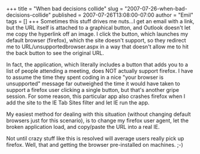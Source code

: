 +++
title = "When bad decisions collide"
slug = "2007-07-26-when-bad-decisions-collide"
published = 2007-07-26T13:08:00-07:00
author = "Emil"
tags = []
+++
Sometimes this stuff drives me nuts...I get an email with a link, but
the URL itself is attached to a graphical button, and Outlook doesn't
let me copy the hyperlink off an image. I click the button, which
launches my default browser (firefox), which the site doesn't support,
so they redirect me to URL/unsupportedbrowser.aspx in a way that doesn't
allow me to hit the back button to see the original URL.  
  
In fact, the application, which literally includes a button that adds
you to a list of people attending a meeting, does NOT actually support
firefox. I have to assume the time they spent coding in a nice "your
browser is unsupported" message far outweighed the time it would have
taken to support a firefox user clicking a single button, but that's
another gripe session. For some reason, this particular app also crashes
firefox when I add the site to the IE Tab Sites filter and let IE run
the app.  
  
My easiest method for dealing with this situation (without changing
default browsers just for this scenario), is to change my firefox user
agent, let the broken application load, and copy/paste the URL into a
real IE.  
  
Not until crazy stuff like this is resolved will average users really
pick up firefox. Well, that and getting the browser pre-installed on
machines. ;-)

